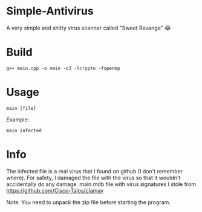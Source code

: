 # Simple-Antivirus
A very simple and shitty virus scanner called "Sweet Revange" 😂

# Build
```g++ main.cpp -o main -o3 -lcrypto -fopenmp```

# Usage
```main [file]```

Example:

```main infected```
  
# Info
The infected file is a real virus that I found on github (I don't remember where).
For safety, I damaged the file with the virus so that it wouldn't accidentally do any damage.
main.mdb file with virus signatures I stole from https://github.com/Cisco-Talos/clamav

Note: You need to unpack the zip file before starting the program.
